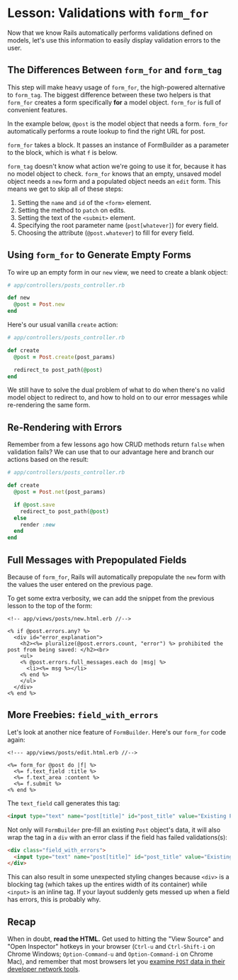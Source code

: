 # Lesson: Validations with `form_for`

Now that we know Rails automatically performs validations defined on models, let's use this information to easily display validation errors to the user.

## The Differences Between `form_for` and `form_tag`

This step will make heavy usage of `form_for`, the high-powered alternative to `form_tag`. The biggest difference between these two helpers is that `form_for` creates a form specifically **for** a model object. `form_for` is full of convenient features.

In the example below, `@post` is the model object that needs a form. `form_for` automatically performs a route lookup to find the right URL for post.

`form_for` takes a block. It passes an instance of FormBuilder as a parameter to the block, which is what `f` is below.

`form_tag` doesn't know what action we're going to use it for, because it has no model object to check. `form_for` knows that an empty, unsaved model object needs a `new` form and a populated object needs an `edit` form. This means we get to skip all of these steps:

1. Setting the `name` and `id` of the `<form>` element.
2. Setting the method to `patch` on edits.
3. Setting the text of the `<submit>` element.
4. Specifying the root parameter name (`post[whatever]`) for every field.
5. Choosing the attribute (`@post.whatever`) to fill for every field.

## Using `form_for` to Generate Empty Forms

To wire up an empty form in our `new` view, we need to create a blank object:

```ruby
# app/controllers/posts_controller.rb

def new
  @post = Post.new
end
```

Here's our usual vanilla `create` action:

```ruby
# app/controllers/posts_controller.rb

def create
  @post = Post.create(post_params)

  redirect_to post_path(@post)
end
```

We still have to solve the dual problem of what to do when there's no valid model object to redirect to, and how to hold on to our error messages while re-rendering the same form.

## Re-Rendering with Errors

Remember from a few lessons ago how CRUD methods return `false` when validation fails? We can use that to our advantage here and branch our actions based on the result:

```ruby
# app/controllers/posts_controller.rb

def create
  @post = Post.net(post_params)

  if @post.save
    redirect_to post_path(@post)
  else
    render :new
  end
end
```

## Full Messages with Prepopulated Fields

Because of `form_for`, Rails will automatically prepopulate the `new` form with the values the user entered on the previous page.

To get some extra verbosity, we can add the snippet from the previous lesson to the top of the form:

```erb
<!-- app/views/posts/new.html.erb //-->

<% if @post.errors.any? %>
  <div id="error_explanation">
    <h2><%= pluralize(@post.errors.count, "error") %> prohibited the post from being saved: </h2><br>
    <ul>
    <% @post.errors.full_messages.each do |msg| %>
      <li><%= msg %></li>
    <% end %>
    </ul>
  </div>
<% end %>
```

## More Freebies: `field_with_errors`

Let's look at another nice feature of `FormBuilder`. Here's our `form_for` code again:

```erb
<!--- app/views/posts/edit.html.erb //-->

<%= form_for @post do |f| %>
  <%= f.text_field :title %>
  <%= f.text_area :content %>
  <%= f.submit %>
<% end %>
```

The `text_field` call generates this tag:

```html
<input type="text" name="post[title]" id="post_title" value="Existing Post Title">
```

Not only will `FormBuilder` pre-fill an existing `Post` object's data, it will also wrap the tag in a `div` with an error class if the field has failed validations(s):

```html
<div class="field_with_errors">
  <input type="text" name="post[title]" id="post_title" value="Existing Post Title">
</div>
```

This can also result in some unexpected styling changes because `<div>` is a blocking tag (which takes up the entires width of its container) while `<input>` is an inline tag. If your layout suddenly gets messed up when a field has errors, this is probably why.

## Recap

When in doubt, **read the HTML.** Get used to hitting the "View Source" and "Open Inspector" hotkeys in your browser (`Ctrl-u` and `Ctrl-Shift-i` on Chrome Windows; `Option-Command-u` and `Option-Command-i` on Chrome Mac), and remember that most browsers let you [examine `POST` data in their developer network tools](https://superuser.com/questions/395919/where-is-the-post-tab-in-chrome-developer-tools-network).